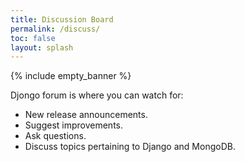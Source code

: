 ```yaml
---
title: Discussion Board
permalink: /discuss/
toc: false
layout: splash
---
```


{% include empty_banner %}

Djongo forum is where you can watch for:

* New release announcements.
* Suggest improvements.
* Ask questions.
* Discuss topics pertaining to Django and MongoDB.

<iframe id="forum_embed"
  src="javascript:void(0)"
  scrolling="no"
  frameborder="0"
  width="100%"
  height="700">
</iframe>

<script type="text/javascript">
  document.getElementById('forum_embed').src =
     'https://groups.google.com/forum/embed/?place=forum/djongo'
     + '&showsearch=true&showpopout=true&showtabs=false'
     + '&parenturl=' + encodeURIComponent(window.location.href);
</script> 